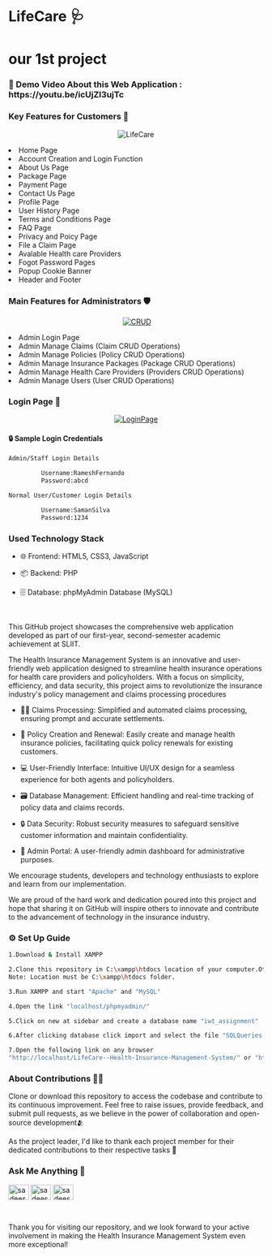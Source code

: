 # LifeCare 🩺
# our 1st project

<h3>🔰 Demo Video About this Web Application : https://youtu.be/icUjZI3ujTc </h3>

### Key Features for Customers 💁
<p align="center">
<img src="https://i.ibb.co/HFRtcyy/LifeCare.png" alt="LifeCare" border="0"></a><br />
</p>


<li> Home Page
<li> Account Creation and Login Function
<li> About Us Page
<li> Package Page
<li> Payment Page
<li> Contact Us Page
<li> Profile Page
<li> User History Page
<li> Terms and Conditions Page
<li> FAQ Page
<li> Privacy and Poicy Page
<li> File a Claim Page
<li> Avalable Health care Providers
<li> Fogot Password Pages
<li> Popup Cookie Banner
<li> Header and Footer

### Main Features for Administrators 🛡️

<p align="center">
<img> <a href="https://ibb.co/yQwttdV"><img src="https://i.ibb.co/W2bZZGs/Screenshot-194.png" alt="CRUD" border="0"></a>
</p>

<li> Admin Login Page 
<li> Admin Manage Claims (Claim CRUD Operations) 
<li> Admin Manage Policies (Policy CRUD Operations) 
<li> Admin Manage Insurance Packages (Package CRUD Operations) 
<li> Admin Manage Health Care Providers (Providers CRUD Operations) 
<li> Admin Manage Users (User CRUD Operations) 


<h3>Login Page 🔑</h3>

<p align="center">
<a href="https://ibb.co/CKm8qfV"><img src="https://i.ibb.co/LdYRM39/Screenshot-103.png" alt="LoginPage" border="0"></a><br />
</p>

#### 🔒 Sample Login Credentials 

```sh
Admin/Staff Login Details

         Username:RameshFernando
         Password:abcd

Normal User/Customer Login Details

         Username:SamanSilva
         Password:1234

```

<h3>Used Technology Stack</h3>


- 🌐 Frontend: HTML5, CSS3, JavaScript
  
- 📦 Backend: PHP
  
- 🗄️ Database: phpMyAdmin Database (MySQL)

<br>


<p>This GitHub project showcases the comprehensive web application developed as part of our first-year, second-semester academic achievement at SLIIT.</p>

<p>The Health Insurance Management System is an innovative and user-friendly web application designed to streamline health insurance operations for health care providers and policyholders. With a focus on simplicity, efficiency, and data security, this project aims to revolutionize the insurance industry's policy management and claims processing procedures</p>

- 👨‍⚕️ Claims Processing: Simplified and automated claims processing, ensuring prompt and accurate settlements.
  
- 📝 Policy Creation and Renewal: Easily create and manage health insurance policies, facilitating quick policy renewals for existing customers.
  
- 💻 User-Friendly Interface: Intuitive UI/UX design for a seamless experience for both agents and policyholders.

- 🗃️ Database Management: Efficient handling and real-time tracking of policy data and claims records.
  
- 🔒 Data Security: Robust security measures to safeguard sensitive customer information and maintain confidentiality.
  
- 💎 Admin Portal: A user-friendly admin dashboard for administrative purposes.


 We encourage students, developers and technology enthusiasts to explore and learn from our implementation.


We are proud of the hard work and dedication poured into this project and hope that sharing it on GitHub will inspire others to innovate and contribute to the advancement of technology in the insurance industry.


<h3>⚙️ Set Up Guide</h3>

```sh
1.Download & Install XAMPP

2.Clone this repository in C:\xampp\htdocs location of your computer.Otherwise you can download code and unzip it in above location.
Note: Location must be C:\xampp\htdocs folder.

3.Run XAMPP and start "Apache" and "MySQL"

4.Open the link "localhost/phpmyadmin/"

5.Click on new at sidebar and create a database name "iwt_assignment"

6.After clicking database click import and select the file "SQLQueries.sql"

7.Open the following link on any browser 
"http://localhost/LifeCare--Health-Insurance-Management-System/" or "http://localhost/LifeCare--Health-Insurance-Management-System-main/"

```

<h3>About Contributions 👨‍💻 </h3>

Clone or download this repository to access the codebase and contribute to its continuous improvement. Feel free to raise issues, provide feedback, and submit pull requests, as we believe in the power of collaboration and open-source development🫂

As the project leader, I'd like to thank each project member for their dedicated contributions to their respective tasks 🙏



<h3 align="left">Ask Me Anything 🤝</h3>
<p align="left">
<a href="https://www.linkedin.com/in/sadeesha-perera" target="blank"><img align="center" src="https://raw.githubusercontent.com/rahuldkjain/github-profile-readme-generator/master/src/images/icons/Social/linked-in-alt.svg" alt="sadeesha-perera" height="30" width="40" /></a>
<a href="https://www.facebook.com/sadeesha.b.perera" target="blank"><img align="center" src="https://raw.githubusercontent.com/rahuldkjain/github-profile-readme-generator/master/src/images/icons/Social/facebook.svg" alt="sadeesha.b.perera" height="30" width="40" /></a>
<a href="https://www.instagram.com/sadeesha_b_perera_" target="blank"><img align="center" src="https://raw.githubusercontent.com/rahuldkjain/github-profile-readme-generator/master/src/images/icons/Social/instagram.svg" alt="sadeesha_b_perera_" height="30" width="40" /></a>
</p>
<br>



Thank you for visiting our repository, and we look forward to your active involvement in making the Health Insurance Management System even more exceptional!
